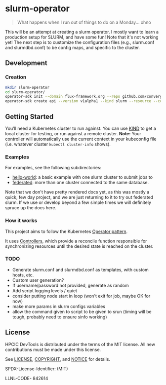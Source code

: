 # slurm-operator

> What happens when I run out of things to do on a Monday... ohno 

This will be an attempt at creating a slurm operator. I mostly want to learn a production setup for SLURM,
and have some fun! Note that it's not working yet! The next step is to customize the configuration files
(e.g., slurm.conf and slurmdbd.conf) to be config maps, and specific to the cluster.

## Development

### Creation

```bash
mkdir slurm-operator
cd slurm-operator/
operator-sdk init --domain flux-framework.org --repo github.com/converged-computing/slurm-operator
operator-sdk create api --version v1alpha1 --kind slurm --resource --controller
```

## Getting Started

You’ll need a Kubernetes cluster to run against. You can use [KIND](https://sigs.k8s.io/kind) to get a local cluster for testing, or run against a remote cluster.
**Note:** Your controller will automatically use the current context in your kubeconfig file (i.e. whatever cluster `kubectl cluster-info` shows). 

### Examples

For examples, see the following subdirectories:

 - [hello-world](examples/tests/hello-world/): a basic example with one slurm cluster to submit jobs to
 - [federated](examples/federated/): more than one cluster connected to the same database.

Note that we don't have pretty rendered docs yet, as this was mostly a quick, few day project, and we are just returning to it to try out federated slurm. If we use or develop beyond a few simple times we will definitely spruce up the docs here.

### How it works

This project aims to follow the Kubernetes [Operator pattern](https://kubernetes.io/docs/concepts/extend-kubernetes/operator/).

It uses [Controllers](https://kubernetes.io/docs/concepts/architecture/controller/),
which provide a reconcile function responsible for synchronizing resources until the desired state is reached on the cluster.


### TODO

- Generate slurm.conf and slurmdbd.conf as templates, with custom hosts, etc.
- Custom user generation?
- If username/password not provided, generate as random
- Add script logging levels / quiet
- consider putting node start in loop (won't exit for job, maybe OK for now)
- make more params in slurm configs variables
- allow the command given to script to be given to srun (timing will be tough, probably need to ensure sinfo working)

## License

HPCIC DevTools is distributed under the terms of the MIT license.
All new contributions must be made under this license.

See [LICENSE](https://github.com/converged-computing/cloud-select/blob/main/LICENSE),
[COPYRIGHT](https://github.com/converged-computing/cloud-select/blob/main/COPYRIGHT), and
[NOTICE](https://github.com/converged-computing/cloud-select/blob/main/NOTICE) for details.

SPDX-License-Identifier: (MIT)

LLNL-CODE- 842614
